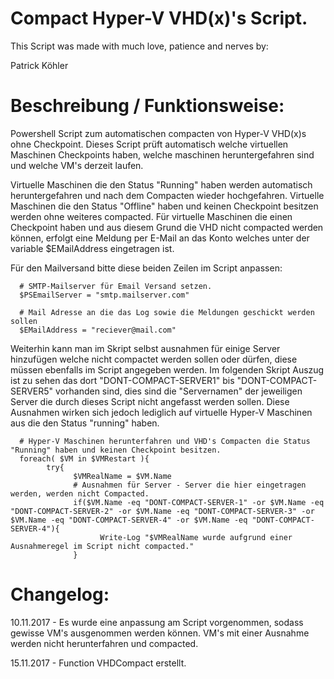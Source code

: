# Compact Hyper-V VHD(x)'s Script.

This Script was made with much love, patience and nerves by:

Patrick Köhler

# Beschreibung / Funktionsweise:
Powershell Script zum automatischen compacten von Hyper-V VHD(x)s ohne Checkpoint.
Dieses Script prüft automatisch welche virtuellen Maschinen Checkpoints haben, welche maschinen heruntergefahren sind und welche VM's derzeit laufen.


Virtuelle Maschinen die den Status "Running" haben werden automatisch heruntergefahren und nach dem Compacten wieder hochgefahren.
Virtuelle Maschinen die den Status "Offline" haben und keinen Checkpoint besitzen werden ohne weiteres compacted.
Für virtuelle Maschinen die einen Checkpoint haben und aus diesem Grund die VHD nicht compacted werden können, erfolgt eine Meldung per E-Mail an das Konto welches unter der variable $EMailAddress eingetragen ist.

Für den Mailversand bitte diese beiden Zeilen im Script anpassen:

      # SMTP-Mailserver für Email Versand setzen.
      $PSEmailServer = "smtp.mailserver.com"

      # Mail Adresse an die das Log sowie die Meldungen geschickt werden sollen
      $EMailAddress = "reciever@mail.com"

Weiterhin kann man im Skript selbst ausnahmen für einige Server hinzufügen welche nicht compactet werden sollen oder dürfen, diese müssen ebenfalls im Script angegeben werden. Im folgenden Skript Auszug ist zu sehen das dort "DONT-COMPACT-SERVER1" bis "DONT-COMPACT-SERVER5" vorhanden sind, dies sind die "Servernamen" der jeweiligen Server die durch dieses Script nicht angefasst werden sollen. Diese Ausnahmen wirken sich jedoch lediglich auf virtuelle Hyper-V Maschinen aus die den Status "running" haben.

      # Hyper-V Maschinen herunterfahren und VHD's Compacten die Status "Running" haben und keinen Checkpoint besitzen.
      foreach( $VM in $VMRestart ){
            try{
                  $VMRealName = $VM.Name
                  # Ausnahmen für Server - Server die hier eingetragen werden, werden nicht Compacted.
                  if($VM.Name -eq "DONT-COMPACT-SERVER-1" -or $VM.Name -eq "DONT-COMPACT-SERVER-2" -or $VM.Name -eq "DONT-COMPACT-SERVER-3" -or $VM.Name -eq "DONT-COMPACT-SERVER-4" -or $VM.Name -eq "DONT-COMPACT-SERVER-4"){
                        Write-Log "$VMRealName wurde aufgrund einer Ausnahmeregel im Script nicht compacted."
                  }

# Changelog:
10.11.2017 - Es wurde eine anpassung am Script vorgenommen, sodass gewisse VM's ausgenommen werden können. VM's mit einer Ausnahme werden nicht herunterfahren und compacted.

15.11.2017 - Function VHDCompact erstellt.
